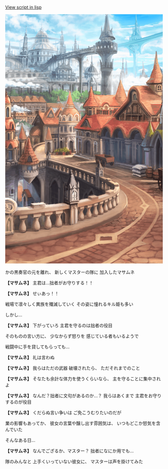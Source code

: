 [View script in lisp](../scripts/10016201.txt)

![town.png](../images/backgrounds/town.png)

かの黒奏官の元を離れ、
新しくマスターの隊に
加入したマサムネ

**【マサムネ】**
主君は…拙者がお守りする！！

**【マサムネ】**
せぃあっ！！

戦場で凛々しく異族を殲滅していく
その姿に憧れるキル姫も多い

しかし…

**【マサムネ】**
下がっていろ
主君を守るのは拙者の役目

そのものの言い方に、
少なからず怒りを
感じている者もいるようで

戦闘中に手を貸してもらっても…

**【マサムネ】**
礼は言わぬ

**【マサムネ】**
我らはただの武器
破壊されたら、
ただそれまでのこと

**【マサムネ】**
そなたも余計な体力を使うくらいなら、
主を守ることに集中されよ

**【マサムネ】**
なんだ？拙者に文句があるのか…？
我らはあくまで
主君をお守りするのが役目

**【マサムネ】**
くだらぬ言い争いは
ご免こうむりたいのだが

業の影響もあってか、
彼女の言葉や醸し出す雰囲気は、
いつもどこか怒気を含んでいた

そんなある日…

**【マサムネ】**
なんでござるか、マスター？
拙者になにか用でも…

隊のみんなと
上手くいっていない彼女に、
マスターは声を掛けてみた
